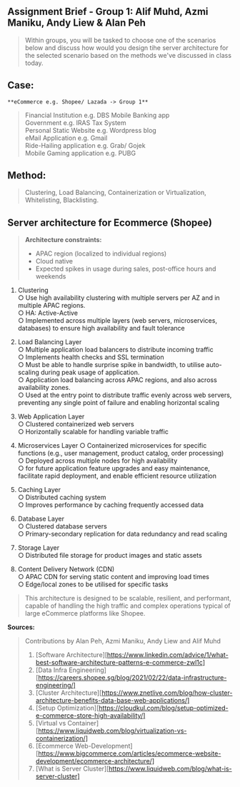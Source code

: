 ## Assignment Brief - Group 1: Alif Muhd, Azmi Maniku, Andy Liew & Alan Peh
> Within groups, you will be tasked to choose one of the scenarios below and discuss how would you design tihe server architecture for the selected scenario based on the methods we've discussed in class today.

## Case:
    **eCommerce e.g. Shopee/ Lazada -> Group 1**  
>    Financial Institution e.g. DBS Mobile Banking app  
>    Government e.g. IRAS Tax System  
>    Personal Static Website e.g. Wordpress blog  
>    eMail Application e.g. Gmail  
>    Ride-Hailing application e.g. Grab/ Gojek  
>    Mobile Gaming application e.g. PUBG  

## Method:
>    Clustering, Load Balancing, Containerization or Virtualization, Whitelisting, Blacklisting.  

## **Server architecture for Ecommerce (Shopee)**
> **Architecture constraints:**  
> -   APAC region (localized to individual regions)  
> -   Cloud native  
> -   Expected spikes in usage during sales, post-office hours and weekends  

1.  Clustering  
    ○ Use high availability clustering with multiple servers per AZ and in multiple
    APAC regions.   
    ○ HA: Active-Active   
    ○ Implemented across multiple layers (web servers, microservices, databases) to ensure high availability and fault tolerance   

2.  Load Balancing Layer   
    ○ Multiple application load balancers to distribute incoming traffic   
    ○ Implements health checks and SSL termination   
    ○ Must be able to handle surprise spike in bandwidth, to utilise auto-scaling during peak usage of application.   
    ○ Application load balancing across APAC regions, and also across availability zones.   
    ○ Used at the entry point to distribute traffic evenly across web servers, preventing any single point of failure and enabling horizontal scaling  

3.  Web Application Layer   
    ○ Clustered containerized web servers   
    ○ Horizontally scalable for handling variable traffic   

4. Microservices Layer
    ○ Containerized microservices for specific functions (e.g., user management, product catalog, order processing)   
    ○ Deployed across multiple nodes for high availability   
    ○ for future application feature upgrades and easy maintenance, facilitate rapid
    deployment, and enable efficient resource utilization   

5.  Caching Layer  
    ○ Distributed caching system   
    ○ Improves performance by caching frequently accessed data   

6.  Database Layer   
    ○ Clustered database servers   
    ○ Primary-secondary replication for data redundancy and read scaling   

7.  Storage Layer   
    ○ Distributed file storage for product images and static assets    

8.  Content Delivery Network (CDN)   
    ○ APAC CDN for serving static content and improving load times   
    ○ Edge/local zones to be utilised for specific tasks   

> This architecture is designed to be scalable, resilient, and performant, capable of handling the high traffic and complex operations typical of large eCommerce platforms like Shopee.     

**Sources:**  
> Contributions by Alan Peh, Azmi Maniku, Andy Liew and Alif Muhd  
> 1. [Software Architecture][https://www.linkedin.com/advice/1/what-best-software-architecture-patterns-e-commerce-zwl1c]  
> 2. [Data Infra Engineering][https://careers.shopee.sg/blog/2021/02/22/data-infrastructure-engineering/]  
> 3. [Cluster Architecture][https://www.znetlive.com/blog/how-cluster-architecture-benefits-data-base-web-applications/]  
> 4. [Setup Optimization][https://cloudkul.com/blog/setup-optimized-e-commerce-store-high-availability/]  
> 5. [Virtual vs Container][https://www.liquidweb.com/blog/virtualization-vs-containerization/]  
> 6. [Ecommerce Web-Development][https://www.bigcommerce.com/articles/ecommerce-website-development/ecommerce-architecture/]  
> 7. [What is Server Cluster][https://www.liquidweb.com/blog/what-is-server-cluster]


